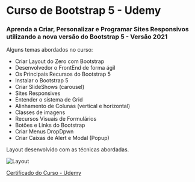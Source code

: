 # Curso de Bootstrap 5 - Udemy  

### Aprenda a Criar, Personalizar e Programar Sites Responsivos utilizando a nova versão do Bootstrap 5 - Versão 2021

Alguns temas abordados no curso:

- Criar Layout do Zero com Bootstrap
- Desenvolvedor o FrontEnd de forma ágil
- Os Principais Recursos do Bootstrap 5
- Instalar o Bootstrap 5
- Criar SlideShows (carousel)
- Sites Responsives
- Entender o sistema de Grid
- Alinhamento de Colunas (vertical e horizontal)
- Classes de imagens
- Recursos Visuais de Formulários
- Botões e Links do Bootstrap
- Criar Menus DropDpwn
- Criar Caixas de Alert e Modal (Popup)

Layout desenvolvido com as técnicas abordadas.


![Layout](blob/master/imagens/Capturar.PNG)


[Certificado do Curso - Udemy](https://www.udemy.com/certificate/UC-a15171f8-1a0e-4934-8c51-47528c50b148/ "certificado do curso")
